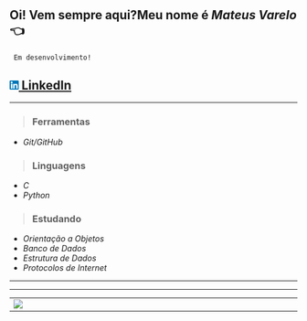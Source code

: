#
 ## Oi! Vem sempre aqui?Meu nome é ***Mateus Varelo*** :point_left:
     Em desenvolvimento!
 <a href="https://www.linkedin.com/in/mateus-varelo-492180aa/"><img src="https://github.com/mateusvarelo/mateusvarelo/blob/main/linkedin.png" width="16"></img>
</a> [LinkedIn](https://www.linkedin.com/in/mateus-varelo-492180aa/)  
  ----
  ----
  > ### __Ferramentas__
* *Git/GitHub*


> ### __Linguagens__
* *C*
* *Python*

> ### __Estudando__
*  *Orientação a Objetos*
*  *Banco de Dados*
*  *Estrutura de Dados*  
*  *Protocolos de Internet*

  --------
  --------
<center>
<table>
    <tr>
          <td><img width="495px" align="left" src="https://github-readme-stats.vercel.app/api?username=mateusvarelo&theme=blue-green"/></td>
          <td><img width="400px" align="left" src="https://github-readme-stats.vercel.app/api/top-langs/?username=mateusvarelo&hide=html&layout=compact&theme=blue-green" /></td>
     </tr>   
</table>
</center> 


    